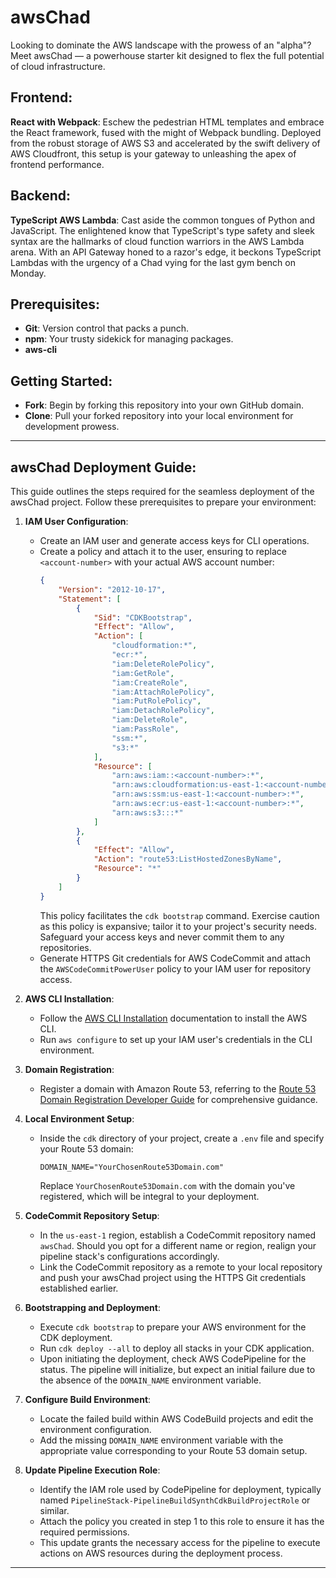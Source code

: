 # **awsChad**

Looking to dominate the AWS landscape with the prowess of an "alpha"? Meet awsChad — a powerhouse starter kit designed to flex the full potential of cloud infrastructure.

## **Frontend**:

**React with Webpack**: Eschew the pedestrian HTML templates and embrace the React framework, fused with the might of Webpack bundling. Deployed from the robust storage of AWS S3 and accelerated by the swift delivery of AWS Cloudfront, this setup is your gateway to unleashing the apex of frontend performance.

## **Backend**:

**TypeScript AWS Lambda**: Cast aside the common tongues of Python and JavaScript. The enlightened know that TypeScript's type safety and sleek syntax are the hallmarks of cloud function warriors in the AWS Lambda arena. With an API Gateway honed to a razor's edge, it beckons TypeScript Lambdas with the urgency of a Chad vying for the last gym bench on Monday.

## Prerequisites:

-   **Git**: Version control that packs a punch.
-   **npm**: Your trusty sidekick for managing packages.
-   **aws-cli**

## Getting Started:

-   **Fork**: Begin by forking this repository into your own GitHub domain.
-   **Clone**: Pull your forked repository into your local environment for development prowess.

---

## awsChad Deployment Guide:

This guide outlines the steps required for the seamless deployment of the awsChad project. Follow these prerequisites to prepare your environment:

1. **IAM User Configuration**:

    - Create an IAM user and generate access keys for CLI operations.
    - Create a policy and attach it to the user, ensuring to replace `<account-number>` with your actual AWS account number:
        ```json
        {
            "Version": "2012-10-17",
            "Statement": [
                {
                    "Sid": "CDKBootstrap",
                    "Effect": "Allow",
                    "Action": [
                        "cloudformation:*",
                        "ecr:*",
                        "iam:DeleteRolePolicy",
                        "iam:GetRole",
                        "iam:CreateRole",
                        "iam:AttachRolePolicy",
                        "iam:PutRolePolicy",
                        "iam:DetachRolePolicy",
                        "iam:DeleteRole",
                        "iam:PassRole",
                        "ssm:*",
                        "s3:*"
                    ],
                    "Resource": [
                        "arn:aws:iam::<account-number>:*",
                        "arn:aws:cloudformation:us-east-1:<account-number>:*",
                        "arn:aws:ssm:us-east-1:<account-number>:*",
                        "arn:aws:ecr:us-east-1:<account-number>:*",
                        "arn:aws:s3:::*"
                    ]
                },
                {
                    "Effect": "Allow",
                    "Action": "route53:ListHostedZonesByName",
                    "Resource": "*"
                }
            ]
        }
        ```
        This policy facilitates the `cdk bootstrap` command. Exercise caution as this policy is expansive; tailor it to your project's security needs. Safeguard your access keys and never commit them to any repositories.
    - Generate HTTPS Git credentials for AWS CodeCommit and attach the `AWSCodeCommitPowerUser` policy to your IAM user for repository access.

2. **AWS CLI Installation**:

    - Follow the [AWS CLI Installation](https://docs.aws.amazon.com/cli/latest/userguide/cli-chap-welcome.html) documentation to install the AWS CLI.
    - Run `aws configure` to set up your IAM user's credentials in the CLI environment.

3. **Domain Registration**:

    - Register a domain with Amazon Route 53, referring to the [Route 53 Domain Registration Developer Guide](https://docs.aws.amazon.com/Route53/latest/DeveloperGuide/registrar.html) for comprehensive guidance.

4. **Local Environment Setup**:

    - Inside the `cdk` directory of your project, create a `.env` file and specify your Route 53 domain:
        ```
        DOMAIN_NAME="YourChosenRoute53Domain.com"
        ```
        Replace `YourChosenRoute53Domain.com` with the domain you've registered, which will be integral to your deployment.

5. **CodeCommit Repository Setup**:

    - In the `us-east-1` region, establish a CodeCommit repository named `awsChad`. Should you opt for a different name or region, realign your pipeline stack's configurations accordingly.
    - Link the CodeCommit repository as a remote to your local repository and push your awsChad project using the HTTPS Git credentials established earlier.

6. **Bootstrapping and Deployment**:

    - Execute `cdk bootstrap` to prepare your AWS environment for the CDK deployment.
    - Run `cdk deploy --all` to deploy all stacks in your CDK application.
    - Upon initiating the deployment, check AWS CodePipeline for the status. The pipeline will initialize, but expect an initial failure due to the absence of the `DOMAIN_NAME` environment variable.

7. **Configure Build Environment**:

    - Locate the failed build within AWS CodeBuild projects and edit the environment configuration.
    - Add the missing `DOMAIN_NAME` environment variable with the appropriate value corresponding to your Route 53 domain setup.

8. **Update Pipeline Execution Role**:
    - Identify the IAM role used by CodePipeline for deployment, typically named `PipelineStack-PipelineBuildSynthCdkBuildProjectRole` or similar.
    - Attach the policy you created in step 1 to this role to ensure it has the required permissions.
    - This update grants the necessary access for the pipeline to execute actions on AWS resources during the deployment process.

---

